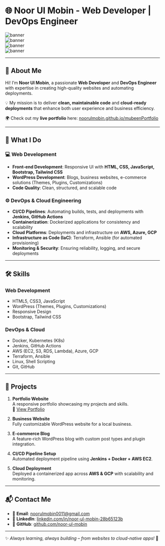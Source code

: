 # 🌐 Noor Ul Mobin - Web Developer | DevOps Engineer  

![banner](https://github.com/user-attachments/assets/066de2ea-6bad-4fc5-ae7c-316e7145f747)  
![banner](https://github.com/user-attachments/assets/64a4cf28-a7e9-45a2-9c20-f74f17857c54)  
![banner](https://github.com/user-attachments/assets/695712c5-1484-4bb4-bbd5-4361a6621e07)  
![banner](https://github.com/user-attachments/assets/ca074ff4-b7e6-4a55-ac3d-7e786badebaf)  

---

## 👋 About Me  

Hi! I’m **Noor Ul Mobin**, a passionate **Web Developer** and **DevOps Engineer** with expertise in creating high-quality websites and automating deployments.  

💡 My mission is to deliver **clean, maintainable code** and **cloud-ready deployments** that enhance both user experience and business efficiency.  

🌍 Check out my **live portfolio** here: [noorulmobin.github.io/mubeenPortfolio](https://noorulmobin.github.io/mubeenPortfolio/)  

---

## 🚀 What I Do  

### 💻 Web Development  
- **Front-end Development**: Responsive UI with **HTML, CSS, JavaScript, Bootstrap, Tailwind CSS**  
- **WordPress Development**: Blogs, business websites, e-commerce solutions (Themes, Plugins, Customizations)  
- **Code Quality**: Clean, structured, and scalable code  

### ⚙️ DevOps & Cloud Engineering  
- **CI/CD Pipelines**: Automating builds, tests, and deployments with **Jenkins, GitHub Actions**  
- **Containerization**: Dockerized applications for consistency and scalability  
- **Cloud Platforms**: Deployments and infrastructure on **AWS, Azure, GCP**  
- **Infrastructure as Code (IaC)**: Terraform, Ansible (for automated provisioning)  
- **Monitoring & Security**: Ensuring reliability, logging, and secure deployments  

---

## 🛠️ Skills  

### Web Development  
- HTML5, CSS3, JavaScript  
- WordPress (Themes, Plugins, Customizations)  
- Responsive Design  
- Bootstrap, Tailwind CSS  

### DevOps & Cloud  
- Docker, Kubernetes (K8s)  
- Jenkins, GitHub Actions  
- AWS (EC2, S3, RDS, Lambda), Azure, GCP  
- Terraform, Ansible  
- Linux, Shell Scripting  
- Git, GitHub  

---

## 📂 Projects  

1. **Portfolio Website**  
   A responsive portfolio showcasing my projects and skills.  
   🔗 [View Portfolio](https://noorulmobin.github.io/mubeenPortfolio/)  

2. **Business Website**  
   Fully customizable WordPress website for a local business.  

3. **E-commerce Blog**  
   A feature-rich WordPress blog with custom post types and plugin integration.  

4. **CI/CD Pipeline Setup**  
   Automated deployment pipeline using **Jenkins + Docker + AWS EC2**.  

5. **Cloud Deployment**  
   Deployed a containerized app across **AWS & GCP** with scalability and monitoring.  

---

## 📬 Contact Me  

- 📧 **Email**: [noorulmobin0011@gmail.com](mailto:noorulmobin0011@gmail.com)  
- 🔗 **LinkedIn**: [linkedin.com/in/noor-ul-mobin-28b65123b](https://www.linkedin.com/in/noor-ul-mobin-28b65123b)  
- 🐙 **GitHub**: [github.com/noor-ul-mobin](https://github.com/noor-ul-mobin)  

---

✨ *Always learning, always building – from websites to cloud-native apps!* 🚀  
